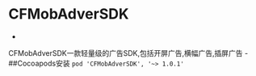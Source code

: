 # CFMobAdverSDK
-
CFMobAdverSDK一款轻量级的广告SDK,包括开屏广告,横幅广告,插屏广告
-##Cocoapods安装
```pod 'CFMobAdverSDK', '~> 1.0.1'```

